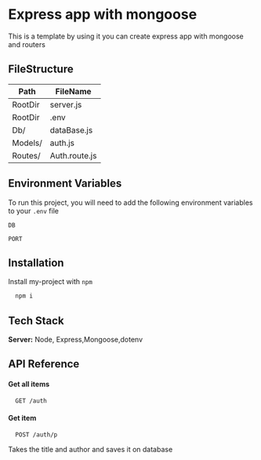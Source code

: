 
# Express app with mongoose

This is a template by using it you can create express app with mongoose and routers

## FileStructure

| Path             | FileName                                                                |
| ----------------- | ------------------------------------------------------------------ |
| RootDir | server.js |
| RootDir | .env |
| Db/ | dataBase.js |
| Models/ | auth.js |
| Routes/ | Auth.route.js |


## Environment Variables

To run this project, you will need to add the following environment variables to your `.env` file

`DB`

`PORT`








## Installation

Install my-project with `npm`

```bash
  npm i
```
   



## Tech Stack



**Server:** Node, Express,Mongoose,dotenv









## API Reference

#### Get all items

```http
  GET /auth
```



#### Get item

```http
  POST /auth/p
```




Takes the title and author and saves it on database

